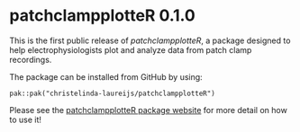 # patchclampplotteR 0.1.0

This is the first public release of *patchclampplotteR*, a package designed to help electrophysiologists plot and analyze data from patch clamp recordings. 

The package can be installed from GitHub by using:

```
pak::pak("christelinda-laureijs/patchclampplotteR")
```

Please see the [patchclampplotteR package website](https://christelinda-laureijs.github.io/patchclampplotteR/index.html) for more detail on how to use it!
